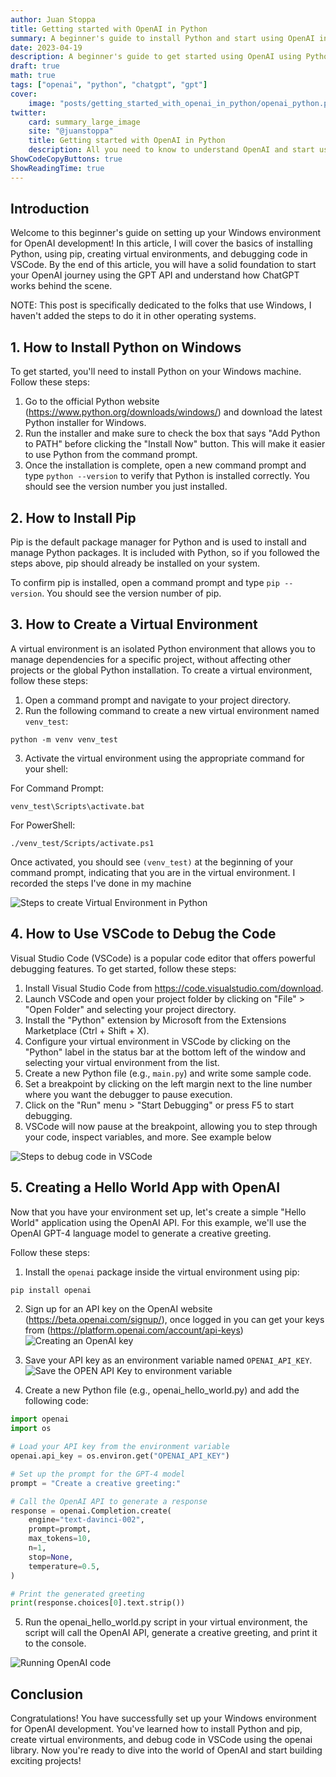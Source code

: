 ```yaml
---
author: Juan Stoppa
title: Getting started with OpenAI in Python
summary: A beginner's guide to install Python and start using OpenAI in Windows
date: 2023-04-19
description: A beginner's guide to get started using OpenAI using Python in Windows
draft: true
math: true
tags: ["openai", "python", "chatgpt", "gpt"]
cover:
    image: "posts/getting_started_with_openai_in_python/openai_python.png"
twitter:
    card: summary_large_image
    site: "@juanstoppa"
    title: Getting started with OpenAI in Python
    description: All you need to know to understand OpenAI and start using it
ShowCodeCopyButtons: true
ShowReadingTime: true
---
```



## Introduction

Welcome to this beginner's guide on setting up your Windows environment for OpenAI development! In this article, I will cover the basics of installing Python, using pip, creating virtual environments, and debugging code in VSCode. By the end of this article, you will have a solid foundation to start your OpenAI journey using the GPT API and understand how ChatGPT works behind the scene.

NOTE: This post is specifically dedicated to the folks that use Windows, I haven't added the steps to do it in other operating systems.

## 1. How to Install Python on Windows

To get started, you'll need to install Python on your Windows machine. Follow these steps:

1. Go to the official Python website (https://www.python.org/downloads/windows/) and download the latest Python installer for Windows.
2. Run the installer and make sure to check the box that says "Add Python to PATH" before clicking the "Install Now" button. This will make it easier to use Python from the command prompt.
3. Once the installation is complete, open a new command prompt and type `python --version` to verify that Python is installed correctly. You should see the version number you just installed.

## 2. How to Install Pip

Pip is the default package manager for Python and is used to install and manage Python packages. It is included with Python, so if you followed the steps above, pip should already be installed on your system.

To confirm pip is installed, open a command prompt and type `pip --version`. You should see the version number of pip.

## 3. How to Create a Virtual Environment

A virtual environment is an isolated Python environment that allows you to manage dependencies for a specific project, without affecting other projects or the global Python installation. To create a virtual environment, follow these steps:

1. Open a command prompt and navigate to your project directory.
2. Run the following command to create a new virtual environment named `venv_test`:
```console
python -m venv venv_test
```
3. Activate the virtual environment using the appropriate command for your shell:

For Command Prompt:
```console
venv_test\Scripts\activate.bat
```

For PowerShell:
```console
./venv_test/Scripts/activate.ps1
```

Once activated, you should see `(venv_test)` at the beginning of your command prompt, indicating that you are in the virtual environment. I recorded the steps I've done in my machine

![Steps to create Virtual Environment in Python](/posts/getting_started_with_openai_in_python/create_virtual_environment.gif)  

## 4. How to Use VSCode to Debug the Code

Visual Studio Code (VSCode) is a popular code editor that offers powerful debugging features. To get started, follow these steps:

1. Install Visual Studio Code from https://code.visualstudio.com/download.
2. Launch VSCode and open your project folder by clicking on "File" > "Open Folder" and selecting your project directory.
3. Install the "Python" extension by Microsoft from the Extensions Marketplace (Ctrl + Shift + X).
4. Configure your virtual environment in VSCode by clicking on the "Python" label in the status bar at the bottom left of the window and selecting your virtual environment from the list.
5. Create a new Python file (e.g., `main.py`) and write some sample code.
6. Set a breakpoint by clicking on the left margin next to the line number where you want the debugger to pause execution.
7. Click on the "Run" menu > "Start Debugging" or press F5 to start debugging.
8. VSCode will now pause at the breakpoint, allowing you to step through your code, inspect variables, and more. See example below


![Steps to debug code in VSCode](/posts/getting_started_with_openai_in_python/debugging_code_vscode.gif)  


## 5. Creating a Hello World App with OpenAI

Now that you have your environment set up, let's create a simple "Hello World" application using the OpenAI API. For this example, we'll use the OpenAI GPT-4 language model to generate a creative greeting.

Follow these steps:

1. Install the `openai` package inside the virtual environment using pip:

```bash
pip install openai
```
2. Sign up for an API key on the OpenAI website (https://beta.openai.com/signup/), once logged in you can get your keys from (https://platform.openai.com/account/api-keys)
![Creating an OpenAI key](/posts/getting_started_with_openai_in_python/creating_openai_key.png)

3. Save your API key as an environment variable named `OPENAI_API_KEY`. 
![Save the OPEN API Key to environment variable](/posts/getting_started_with_openai_in_python/setting_openapi_key.png)  

4. Create a new Python file (e.g., openai_hello_world.py) and add the following code:

```python
import openai
import os

# Load your API key from the environment variable
openai.api_key = os.environ.get("OPENAI_API_KEY")

# Set up the prompt for the GPT-4 model
prompt = "Create a creative greeting:"

# Call the OpenAI API to generate a response
response = openai.Completion.create(
    engine="text-davinci-002",
    prompt=prompt,
    max_tokens=10,
    n=1,
    stop=None,
    temperature=0.5,
)

# Print the generated greeting
print(response.choices[0].text.strip())
```
5. Run the openai_hello_world.py script in your virtual environment, the script will call the OpenAI API, generate a creative greeting, and print it to the console.

![Running OpenAI code](/posts/getting_started_with_openai_in_python/running_openai_code.gif) 

## Conclusion

Congratulations! You have successfully set up your Windows environment for OpenAI development. You've learned how to install Python and pip, create virtual environments, and debug code in VSCode using the openai library. Now you're ready to dive into the world of OpenAI and start building exciting projects!
